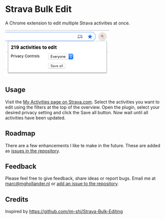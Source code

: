 # Strava Bulk Edit

A Chrome extension to edit multiple Strava activities at once.

![screenshot](images/screenshot.png)

## Usage

Visit the [My Activities page on Strava.com](https://www.strava.com/athlete/training).
Select the activities you want to edit using the filters at the top of the
overview. Open the plugin, select your desired privacy setting and click the
Save all button. Now wait until all activities have been updated.

## Roadmap

There are a few enhancements I like te make in the future. These are added as
[issues in the repository](https://github.com/MGHollander/strava-bulk-edit).

## Feedback

Please feel free to give feedback, share ideas or report bugs. Email me
at [marc@mghollander.nl](mailto:marc@mghollander.nl) or [add an issue to
the repository](https://github.com/MGHollander/strava-bulk-edit/issues).

## Credits

Inspired by https://github.com/jm-shi/Strava-Bulk-Editing
